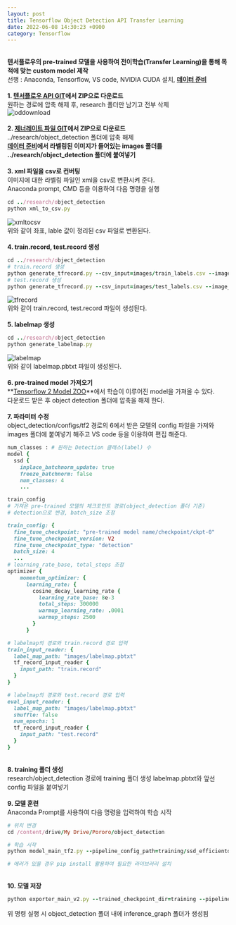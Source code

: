 ```yaml
---
layout: post
title: Tensorflow Object Detection API Transfer Learning
date: 2022-06-08 14:30:23 +0900
category: Tensorflow
---
```

&nbsp;  
**텐서플로우의 pre-trained 모델을 사용하여 전이학습(Transfer Learning)을 통해 목적에 맞는 custom model 제작**  
선행 : Anaconda, Tensorflow, VS code,  NVIDIA CUDA 설치, **[데이터 준비](https://kimtaemin66.github.io/tensorflow/2022/06/01/datalabelling.html)**  
&nbsp;  
**1. [텐서플로우 API GIT](https://github.com/tensorflow/models)에서 ZIP으로 다운로드**  
원하는 경로에 압축 해제 후, research 폴더만 남기고 전부 삭제  
![oddownload](/images/oddownload.jpg)  
&nbsp;  
**2. [제너레이트 파일 GIT](https://github.com/hojihun5516/object_detection_setting)에서 ZIP으로 다운로드**   
../research/object_detection 폴더에 압축 해제  
**[데이터 준비](https://kimtaemin66.github.io/tensorflow/2022/06/01/datalabelling.html)에서 라벨링된 이미지가 들어있는 images 폴더를 ../research/object_detection 폴더에 붙여넣기**  
 &nbsp;  
**3. xml 파일을 csv로 컨버팅**  
이미지에 대한 라벨링 파일인 xml을 csv로 변환시켜 준다.  
Anaconda prompt, CMD 등을 이용하여 다음 명령을 실행  
```ruby
cd ../research/object_detection
python xml_to_csv.py
```
![xmltocsv](/images/xmltocsv.jpg)  
위와 같이 좌표, lable 값이 정리된 csv 파일로 변환된다.  
&nbsp;  
**4. train.record, test.record 생성**  
```ruby
cd ../research/object_detection
# train.record 생성
python generate_tfrecord.py --csv_input=images/train_labels.csv --image_dir=images/train --output_path=train.record  
# test.record 생성
python generate_tfrecord.py --csv_input=images/test_labels.csv --image_dir=images/test --output_path=test.record  
```
![tfrecord](/images/tfrecord.jpg)  
위와 같이 train.record, test.record 파일이 생성된다.  
&nbsp;  
**5. labelmap 생성**  
```ruby
cd ../research/object_detection
python generate_labelmap.py
```
![labelmap](/images/labelmap.jpg)  
위와 같이 labelmap.pbtxt 파일이 생성된다.  
&nbsp;  
**6. pre-trained model 가져오기**  
**[Tensorflow 2 Model ZOO](https://github.com/tensorflow/models/blob/master/research/object_detection/g3doc/tf2_detection_zoo.md)**에서 학습이 이루어진 model을 가져올 수 있다.  
다운로드 받은 후 object detection 폴더에 압축을 해제 한다.  
&nbsp;  
**7. 파라미터 수정**  
object_detection/configs/tf2 경로의 6에서 받은 모델의 config 파일을 가져와  
images 폴더에 붙여넣기 해주고 VS code 등을 이용하여 편집 해준다.  
```ruby
num_classes : # 원하는 Detection 클래스(label) 수
model {
  ssd {
    inplace_batchnorm_update: true
    freeze_batchnorm: false
    num_classes: 4
    ...

train_config 
# 가져온 pre-trained 모델의 체크포인트 경로(object_detection 폴더 기준)
# detection으로 변경, batch_size 조정

train_config: {
  fine_tune_checkpoint: "pre-trained model name/checkpoint/ckpt-0"
  fine_tune_checkpoint_version: V2
  fine_tune_checkpoint_type: "detection"
  batch_size: 4
  ...
# learning_rate_base, total_steps 조정
optimizer {
    momentum_optimizer: {
      learning_rate: {
        cosine_decay_learning_rate {
          learning_rate_base: 8e-3
          total_steps: 300000
          warmup_learning_rate: .0001
          warmup_steps: 2500
        }
      }

# labelmap의 경로와 train.record 경로 입력
train_input_reader: {
  label_map_path: "images/labelmap.pbtxt"
  tf_record_input_reader {
    input_path: "train.record"
  }
}

# labelmap의 경로와 test.record 경로 입력
eval_input_reader: {
  label_map_path: "images/labelmap.pbtxt"
  shuffle: false
  num_epochs: 1
  tf_record_input_reader {
    input_path: "test.record"
  }
}
```
&nbsp;  
**8. training 폴더 생성**  
research/object_detection 경로에 training 폴더 생성
labelmap.pbtxt와 앞선 config 파일을 붙여넣기  
&nbsp;  
**9. 모델 훈련**  
Anaconda Prompt를 사용하여 다음 명령을 입력하여 학습 시작
```ruby
# 위치 변경
cd /content/drive/My Drive/Pororo/object_detection

# 학습 시작
python model_main_tf2.py --pipeline_config_path=training/ssd_efficientdet_d0_512x512_coco17_tpu-8.config --model_dir=training --alsologtostderr

# 에러가 있을 경우 pip install 활용하여 필요한 라이브러리 설치
```  
&nbsp;  
**10. 모델 저장**
```ruby
python exporter_main_v2.py --trained_checkpoint_dir=training --pipeline_config_path=training/ssd_efficientdet_d0_512x512_coco17_tpu-8.config --output_directory inference_graph
```
위 명령 실행 시 object_detection 폴더 내에 inference_graph 폴더가 생성됨
















